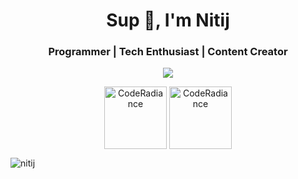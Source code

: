 <h1 align="center">Sup 👋, I'm Nitij</h1>
<h3 align="center">Programmer | Tech Enthusiast | Content Creator</h3>

<p align="center"><img align="center" src="https://github-readme-stats.vercel.app/api/top-langs/?username=nitij&layout=compact" /></p>

<p align="center">
<a href="https://www.youtube.com/c/coderadiance" target="blank"><img align="center" src="http://coderadiance.tech/images/youtube.png" alt="CodeRadiance" height="100" width="100" /></a>
  <a href="https://discord.gg/Jb9EQhhe4h" target="blank"><img align="center" src="http://coderadiance.tech/images/discord.png" alt="CodeRadiance" height="100" width="100" /></a>

<p align="left"> <img src="https://komarev.com/ghpvc/?username=nitij&color=red" alt="nitij" /> </p>
